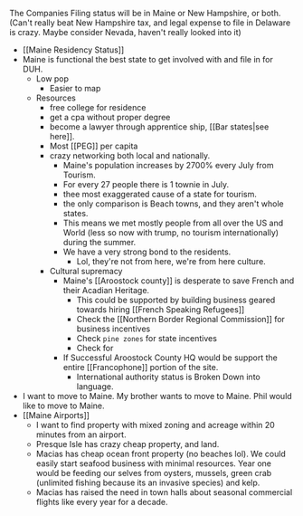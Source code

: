 The Companies Filing status will be in Maine or New Hampshire, or both.  (Can't really beat New Hampshire tax, and legal expense to file in Delaware is crazy. Maybe consider Nevada, haven't really looked into it)
- [[Maine Residency Status]]
- Maine is functional the best state to get involved with and file in for DUH.
	- Low pop
		- Easier to map
	- Resources
		- free college for residence
		- get a cpa without proper degree
		- become a lawyer through apprentice ship, [[Bar states|see here]].
		- Most [[PEG]] per capita
		- crazy networking both local and nationally.
			- Maine's population increases by 2700% every July from Tourism.
			- For every 27 people there is 1 townie in July.
			- thee most exaggerated cause of a state for tourism.
			- the only comparison is Beach towns, and they aren't whole states.
			- This means we met mostly people from all over the US and World (less so now with trump, no tourism internationally) during the summer.
			- We have a very strong bond to the residents.
				- Lol, they're not from here, we're from here culture.
		- Cultural supremacy
			- Maine's [[Aroostock county]] is desperate to save French and their Acadian Heritage.
				- This could be supported by building business geared towards hiring [[French Speaking Refugees]]
				- Check the [[Northern Border Regional Commission]] for business incentives
				- Check `pine zones` for state incentives
				- Check for 
			- If Successful Aroostock County HQ would be support the entire [[Francophone]] portion of the site.
				- International authority status is Broken Down into language.
- I want to move to Maine.  My brother wants to move to Maine.  Phil would like to move to Maine.
- [[Maine Airports]]
	- I want to find property with mixed zoning and acreage within 20 minutes from an airport.
	- Presque Isle has crazy cheap property, and land.
	- Macias has cheap ocean front property (no beaches lol).  We could easily start seafood business with minimal resources. Year one would be feeding our selves from oysters, mussels, green crab (unlimited fishing because its an invasive species) and kelp.
	- Macias has raised the need in town halls about seasonal commercial flights like every year for a decade.

